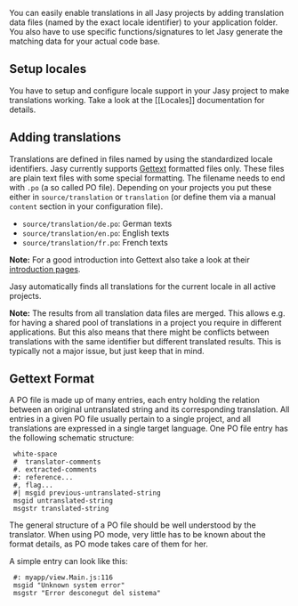 You can easily enable translations in all Jasy projects by adding translation data files (named by the exact locale identifier) to your application folder. You also have to use specific functions/signatures to let Jasy generate the matching data for your actual code base. 

## Setup locales

You have to setup and configure locale support in your Jasy project to make translations working. Take a look at the [[Locales]] documentation for details.

## Adding translations

Translations are defined in files named by using the standardized locale identifiers. Jasy currently supports [Gettext](http://www.gnu.org/software/gettext/) formatted files only. These files are plain text files with some special formatting. The filename needs to end with `.po` (a so called PO file). Depending on your projects you put these either in `source/translation` or `translation` (or define them via a manual `content` section in your configuration file).

- `source/translation/de.po`: German texts
- `source/translation/en.po`: English texts
- `source/translation/fr.po`: French texts

**Note:** For a good introduction into Gettext also take a look at their [introduction pages](http://www.gnu.org/software/gettext/manual/gettext.html#Introduction).

Jasy automatically finds all translations for the current locale in all active projects. 

**Note:** The results from all translation data files are merged. This allows e.g. for having a shared pool of translations in a project you require in different applications. But this also means that there might be conflicts between translations with the same identifier but different translated results. This is typically not a major issue, but just keep that in mind.

## Gettext Format

A PO file is made up of many entries, each entry holding the relation between an original untranslated string and its corresponding translation. All entries in a given PO file usually pertain to a single project, and all translations are expressed in a single target language. One PO file entry has the following schematic structure:

     white-space
     #  translator-comments
     #. extracted-comments
     #: reference...
     #, flag...
     #| msgid previous-untranslated-string
     msgid untranslated-string
     msgstr translated-string

The general structure of a PO file should be well understood by the translator. When using PO mode, very little has to be known about the format details, as PO mode takes care of them for her.

A simple entry can look like this:

     #: myapp/view.Main.js:116
     msgid "Unknown system error"
     msgstr "Error desconegut del sistema"